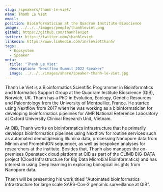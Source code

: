 ```yaml
---
slug: /speakers/thanh-le-viet/
name: Thanh Le Viet
email:
position: Bioinformatician at the Quadram Institute Bioscience
image: ../../../images/people/thanhleviet.png
github: https://github.com/thanhleviet
twitter: https://twitter.com/thanhleviet
linkedin: https://www.linkedin.com/in/levietthanh/
tags:
  - Ecosystem
  - Speaker
meta:
  title: "Thanh Le Viet"
  description: "Nextflow Summit 2022 Speaker"
  image: ../../../images/share/speaker-thanh-le-viet.jpg
---
```

Thanh Le Viet is a Bioinformatics Scientific Programmer in Bioinformatics and Informatics Support Group at the Quadram Institute Bioscience (QIB), Norwich, UK. Thanh has a PhD in Evolution, Ecology, Genetic Resources and Paleontology from the University of Montpellier, France. He started using Nextflow from 2017 when he was working as a bioinformatician for developing bioinformatics pipelines for AMR National Reference Laboratory at Oxford University Clinical Research Unit, Vietnam.

At QIB, Thanh works on bioinformatics infrastructure that he primarily develops bioinformatics pipelines using Nextflow for routine services such as automated demultiplexing Illumina data, processing Nanopore data from Minion and PromethION sequencer, as well as bespoken analyses for researchers at the institute. Besides that, Thanh also manages the on-premises Openstack cloud platform at QIB as part of the CLIMB BIG-DATA project (Cloud Infrastructure for Big Data Microbial Bioinformatics) and has interest in using Deep learning in exploring biological insights from Nanopore data.

Thanh will be presenting his work titled "Automated bioinformatics infrastructure for large scale SARS-Cov-2 genomic surveillance at QIB".
